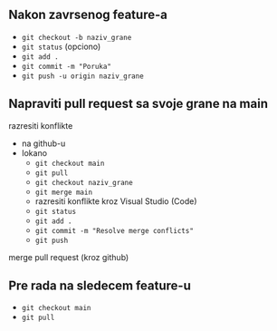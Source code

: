 ## Nakon zavrsenog feature-a
- `git checkout -b naziv_grane`
- `git status` (opciono)
- `git add .`
- `git commit -m "Poruka"`
- `git push -u origin naziv_grane`

## Napraviti pull request sa svoje grane na main
razresiti konflikte
- na github-u
- lokano
    - `git checkout main`
    - `git pull`
    - `git checkout naziv_grane`
    - `git merge main`
    - razresiti konflikte kroz Visual Studio (Code)
    - `git status`
    - `git add .`
    - `git commit -m "Resolve merge conflicts"`
    - `git push`
    
merge pull request (kroz github)

## Pre rada na sledecem feature-u
- `git checkout main`
- `git pull`

